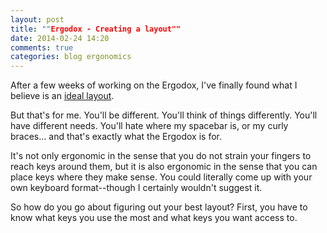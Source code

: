 ```yaml
---
layout: post
title: ""Ergodox - Creating a layout""
date: 2014-02-24 14:20
comments: true
categories: blog ergonomics 
---
```


After a few weeks of working on the Ergodox, I've finally found what I believe is an [ideal layout](https://www.massdrop.com/ext/ergodox/?referer=MJEC7C&hash=b2450c80be85ac42ae6e8b1641ad4725).

But that's for me.  You'll be different.  You'll think of things differently.  You'll have different needs.  You'll hate where my spacebar is, or my curly braces... and that's exactly what the Ergodox is for.

It's not only ergonomic in the sense that you do not strain your fingers to reach keys around them, but it is also ergonomic in the sense that you can place keys where they make sense.  You could literally come up with your own keyboard format--though I certainly wouldn't suggest it.  

So how do you go about figuring out your best layout?  First, you have to know what keys you use the most and what keys you want access to.
